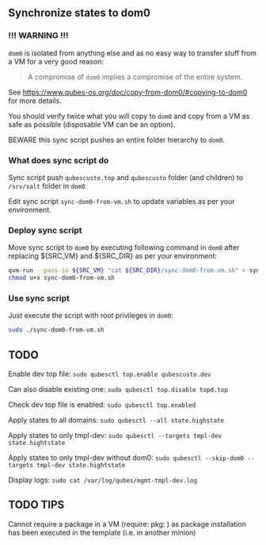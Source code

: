## Synchronize states to dom0

### !!! WARNING !!!

`dom0` is isolated from anything else and as no easy way to transfer stuff from a VM for a very good reason:

> A compromise of `dom0` implies a compromise of the entire system.

See https://www.qubes-os.org/doc/copy-from-dom0/#copying-to-dom0 for more details.

You should verify twice what you will copy to `dom0` and copy from a VM as safe as possible (disposable VM can be an option).

BEWARE this sync script pushes an entire folder hierarchy to `dom0`.

### What does sync script do

Sync script push `qubescusto.top` and `qubescusto` folder (and children) to `/srv/salt` folder in `dom0`

Edit sync script `sync-dom0-from-vm.sh` to update variables as per your environment.

### Deploy sync script

Move sync script to `dom0` by executing following command in `dom0` after replacing ${SRC_VM} and ${SRC_DIR} as per your environment:

```bash
qvm-run --pass-io ${SRC_VM} "cat ${SRC_DIR}/sync-dom0-from-vm.sh" > sync-dom0-from-vm.sh
chmod u+x sync-dom0-from-vm.sh
```

### Use sync script

Just execute the script with root privileges in `dom0`:

```bash
sudo ./sync-dom0-from-vm.sh
```

## TODO

Enable dev top file: `sudo qubesctl top.enable qubescusto.dev`

Can also disable existing one: `sudo qubesctl top.disable topd.top`

Check dev top file is enabled: `sudo qubesctl top.enabled`

Apply states to all domains: `sudo qubesctl --all state.highstate`

Apply states to only tmpl-dev: `sudo qubesctl --targets tmpl-dev state.hightstate`

Apply states to only tmpl-dev without dom0: `sudo qubesctl --skip-dom0 --targets tmpl-dev state.hightstate`

Display logs: `sudo cat /var/log/qubes/mgmt-tmpl-dev.log`

## TODO TIPS

Cannot require a package in a VM (require: pkg: <id>) as package installation has been executed in the template (i.e. in another minion)